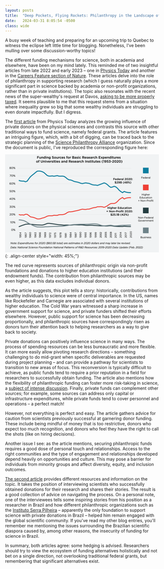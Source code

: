 ```yaml
---
layout: posts
title:  "Deep Pockets, Flying Rockets: Philanthropy in the Landscape of Science Funding"
date:   2024-03-31 8:05:54 -0500
class: wide
---
```

A busy week of teaching and preparing for an upcoming trip to Quebec to witness the eclipse left little time for blogging. Nonetheless, I've been mulling over some discussion-worthy topics!

The different funding mechanisms for science, both in academia and elsewhere, have been on my mind lately. This reminded me of two insightful articles from late 2022 and early 2023 – one in [Physics Today](https://pubs.aip.org/physicstoday/article/75/11/24/2848605/Philanthropy-plays-a-growing-role-in-funding-US) and another in the [Careers Feature section of Nature](https://www.nature.com/articles/d41586-023-00077-2). These articles delve into the role of philanthropy in supporting research (which I guess naturally plays a more significant part in science backed by academia or non-profit organizations, rather than in private institutions). The topic also resonates with the recent news of the super-wealthy's request at Davos, [asking to be more properly taxed](https://www.theguardian.com/business/2024/jan/17/wealth-tax-super-rich-davos-abigail-disney-brian-cox-valerie-rockefeller#:~:text=%E2%80%9COur%20request%20is%20simple%3A%20we,harm%20our%20nations'%20economic%20growth.). It seems plausible to me that this request stems from a situation where inequality grew so big that some wealthy individuals are struggling to even donate impactfully. But I digress.

The [first article](https://pubs.aip.org/physicstoday/article/75/11/24/2848605/Philanthropy-plays-a-growing-role-in-funding-US) from Physics Today analyzes the growing influence of private donors on the physical sciences and contrasts this source with other traditional ways to fund science, namely federal grants. The article features an intriguing figure, which, with a bit of digging, can be traced back to the strategic planning of the [Science Philanthropy Alliance](https://sciencephilanthropyalliance.org/#) organization. Since the document is public, I've reproduced the corresponding figure here:

![image-center](/assets/images/sciencephilalliance.png){: .align-center style="width: 45%;"}

The red curve represents sources of philanthropic origin via non-profit foundations and donations to higher education institutions (and their endowment funds). The contribution from philanthropic sources may be even higher, as this data excludes individual donors.

As the article suggests, this plot tells a story: historically, contributions from wealthy individuals to science were of central importance. In the US, names like Rockefeller and Carnegie are associated with several institutions of higher education. The Cold War years witnessed a sharp increase in government support for science, and private funders shifted their efforts elsewhere. However, public support for science has been decreasing proportionally, and philanthropic sources have correspondingly risen as donors turn their attention back to helping researchers as a way to give back to society.

Private donations can positively influence science in many ways. The process of spending resources can be less bureaucratic and more flexible. It can more easily allow pivoting research directions – something challenging to do mid-grant when specific deliverables are requested during project planning – and can provide a pathway for scientists to transition to new areas of focus. This reconversion is typically difficult to achieve, as public funds tend to require a prior reputation in a field for researchers to successfully obtain funding. The article also mentions how the flexibility of philanthropic funding can foster more risk-taking in science, a [subject of intense discussion](https://www.nature.com/articles/d41586-024-00929-5?utm_source=Live+Audience&utm_campaign=45bbc57f69-briefing-dy-20240326&utm_medium=email&utm_term=0_b27a691814-45bbc57f69-52510728). Finally, private funds can complement other sources; for example, some sources can address only capital or infrastructure expenditures, while private funds tend to cover personnel and operations – a perfect match!

However, not everything is perfect and easy. The article gathers advice for caution from scientists previously successful at garnering donor funding. These include being mindful of money that is too restrictive, donors who expect too much recognition, and donors who feel they have the right to call the shots (like on hiring decisions).

Another issue I see: as the article mentions, securing philanthropic funds requires a good dose of personal touch and relationships. Access to the right communities and the type of engagement and relationships developed depend heavily on opportunities and culture. This may pose a barrier for individuals from minority groups and affect diversity, equity, and inclusion outcomes.

[The second article](https://www.nature.com/articles/d41586-023-00077-2) provides different resources and information on the topic. It takes the position of interviewing scientists who successfully obtained donations for their research and shares their stories. The result is a good collection of advice on navigating the process. On a personal note, one of the interviewees tells some inspiring stories from his position as a researcher in Brazil and how different philanthropic organizations such as the [Instituto Serra Pilheira](https://serrapilheira.org/en/) – apparently the only foundation to support science with private donations in Brazil – helped him remain engaged with the global scientific community. If you've read my other blog entries, you'll remember me mentioning the issues surrounding the Brazilian scientific diaspora caused by, among other reasons, the insecurity of funding for science in Brazil.

In summary, both articles agree: some hedging is advised. Researchers should try to view the ecosystem of funding alternatives holistically and not bet on a single direction, not overlooking traditional federal grants, but remembering that significant alternatives exist.